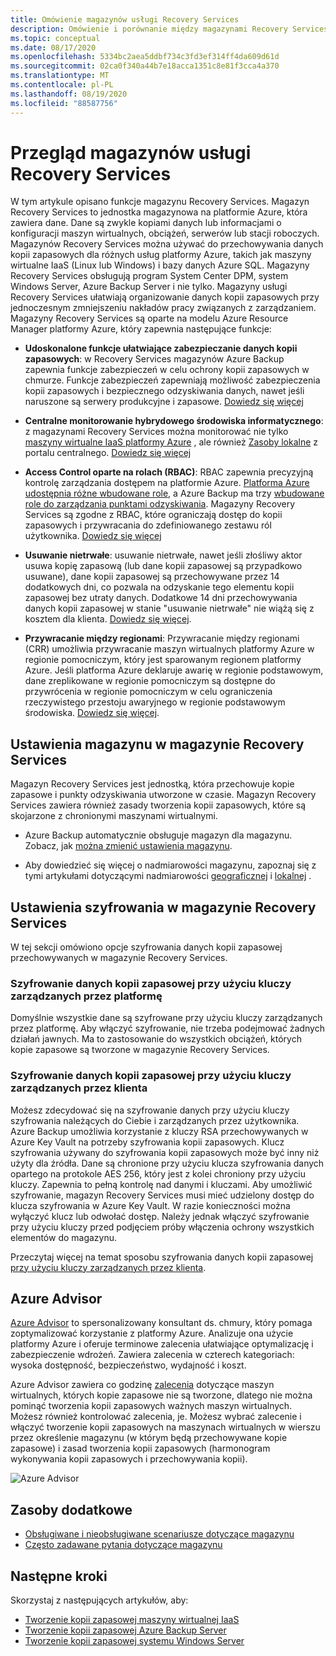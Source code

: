 ```yaml
---
title: Omówienie magazynów usługi Recovery Services
description: Omówienie i porównanie między magazynami Recovery Services i magazynami Azure Backup.
ms.topic: conceptual
ms.date: 08/17/2020
ms.openlocfilehash: 5334bc2aea5ddbf734c3fd3ef314ff4da609d61d
ms.sourcegitcommit: 02ca0f340a44b7e18acca1351c8e81f3cca4a370
ms.translationtype: MT
ms.contentlocale: pl-PL
ms.lasthandoff: 08/19/2020
ms.locfileid: "88587756"
---
```

# <a name="recovery-services-vaults-overview"></a>Przegląd magazynów usługi Recovery Services

W tym artykule opisano funkcje magazynu Recovery Services. Magazyn Recovery Services to jednostka magazynowa na platformie Azure, która zawiera dane. Dane są zwykle kopiami danych lub informacjami o konfiguracji maszyn wirtualnych, obciążeń, serwerów lub stacji roboczych. Magazynów Recovery Services można używać do przechowywania danych kopii zapasowych dla różnych usług platformy Azure, takich jak maszyny wirtualne IaaS (Linux lub Windows) i bazy danych Azure SQL. Magazyny Recovery Services obsługują program System Center DPM, system Windows Server, Azure Backup Server i nie tylko. Magazyny usługi Recovery Services ułatwiają organizowanie danych kopii zapasowych przy jednoczesnym zmniejszeniu nakładów pracy związanych z zarządzaniem. Magazyny Recovery Services są oparte na modelu Azure Resource Manager platformy Azure, który zapewnia następujące funkcje:

- **Udoskonalone funkcje ułatwiające zabezpieczanie danych kopii zapasowych**: w Recovery Services magazynów Azure Backup zapewnia funkcje zabezpieczeń w celu ochrony kopii zapasowych w chmurze. Funkcje zabezpieczeń zapewniają możliwość zabezpieczenia kopii zapasowych i bezpiecznego odzyskiwania danych, nawet jeśli naruszone są serwery produkcyjne i zapasowe. [Dowiedz się więcej](backup-azure-security-feature.md)

- **Centralne monitorowanie hybrydowego środowiska informatycznego**: z magazynami Recovery Services można monitorować nie tylko [maszyny wirtualne IaaS platformy Azure](backup-azure-manage-vms.md) , ale również [Zasoby lokalne](backup-azure-manage-windows-server.md#manage-backup-items) z portalu centralnego. [Dowiedz się więcej](backup-azure-monitoring-built-in-monitor.md)

- **Access Control oparte na rolach (RBAC)**: RBAC zapewnia precyzyjną kontrolę zarządzania dostępem na platformie Azure. [Platforma Azure udostępnia różne wbudowane role](../role-based-access-control/built-in-roles.md), a Azure Backup ma trzy [wbudowane role do zarządzania punktami odzyskiwania](backup-rbac-rs-vault.md). Magazyny Recovery Services są zgodne z RBAC, które ograniczają dostęp do kopii zapasowych i przywracania do zdefiniowanego zestawu ról użytkownika. [Dowiedz się więcej](backup-rbac-rs-vault.md)

- **Usuwanie nietrwałe**: usuwanie nietrwałe, nawet jeśli złośliwy aktor usuwa kopię zapasową (lub dane kopii zapasowej są przypadkowo usuwane), dane kopii zapasowej są przechowywane przez 14 dodatkowych dni, co pozwala na odzyskanie tego elementu kopii zapasowej bez utraty danych. Dodatkowe 14 dni przechowywania danych kopii zapasowej w stanie "usuwanie nietrwałe" nie wiążą się z kosztem dla klienta. [Dowiedz się więcej](backup-azure-security-feature-cloud.md).

- **Przywracanie między regionami**: Przywracanie między regionami (CRR) umożliwia przywracanie maszyn wirtualnych platformy Azure w regionie pomocniczym, który jest sparowanym regionem platformy Azure. Jeśli platforma Azure deklaruje awarię w regionie podstawowym, dane zreplikowane w regionie pomocniczym są dostępne do przywrócenia w regionie pomocniczym w celu ograniczenia rzeczywistego przestoju awaryjnego w regionie podstawowym środowiska. [Dowiedz się więcej](backup-azure-arm-restore-vms.md#cross-region-restore).

## <a name="storage-settings-in-the-recovery-services-vault"></a>Ustawienia magazynu w magazynie Recovery Services

Magazyn Recovery Services jest jednostką, która przechowuje kopie zapasowe i punkty odzyskiwania utworzone w czasie. Magazyn Recovery Services zawiera również zasady tworzenia kopii zapasowych, które są skojarzone z chronionymi maszynami wirtualnymi.

- Azure Backup automatycznie obsługuje magazyn dla magazynu. Zobacz, jak [można zmienić ustawienia magazynu](./backup-create-rs-vault.md#set-storage-redundancy).

- Aby dowiedzieć się więcej o nadmiarowości magazynu, zapoznaj się z tymi artykułami dotyczącymi nadmiarowości [geograficznej](../storage/common/storage-redundancy.md) i [lokalnej](../storage/common/storage-redundancy.md) .

## <a name="encryption-settings-in-the-recovery-services-vault"></a>Ustawienia szyfrowania w magazynie Recovery Services

W tej sekcji omówiono opcje szyfrowania danych kopii zapasowej przechowywanych w magazynie Recovery Services.

### <a name="encryption-of-backup-data-using-platform-managed-keys"></a>Szyfrowanie danych kopii zapasowej przy użyciu kluczy zarządzanych przez platformę

Domyślnie wszystkie dane są szyfrowane przy użyciu kluczy zarządzanych przez platformę. Aby włączyć szyfrowanie, nie trzeba podejmować żadnych działań jawnych. Ma to zastosowanie do wszystkich obciążeń, których kopie zapasowe są tworzone w magazynie Recovery Services.

### <a name="encryption-of-backup-data-using-customer-managed-keys"></a>Szyfrowanie danych kopii zapasowej przy użyciu kluczy zarządzanych przez klienta

Możesz zdecydować się na szyfrowanie danych przy użyciu kluczy szyfrowania należących do Ciebie i zarządzanych przez użytkownika. Azure Backup umożliwia korzystanie z kluczy RSA przechowywanych w Azure Key Vault na potrzeby szyfrowania kopii zapasowych. Klucz szyfrowania używany do szyfrowania kopii zapasowych może być inny niż użyty dla źródła. Dane są chronione przy użyciu klucza szyfrowania danych opartego na protokole AES 256, który jest z kolei chroniony przy użyciu kluczy. Zapewnia to pełną kontrolę nad danymi i kluczami. Aby umożliwić szyfrowanie, magazyn Recovery Services musi mieć udzielony dostęp do klucza szyfrowania w Azure Key Vault. W razie konieczności można wyłączyć klucz lub odwołać dostęp. Należy jednak włączyć szyfrowanie przy użyciu kluczy przed podjęciem próby włączenia ochrony wszystkich elementów do magazynu.

Przeczytaj więcej na temat sposobu szyfrowania danych kopii zapasowej [przy użyciu kluczy zarządzanych przez klienta](encryption-at-rest-with-cmk.md).

## <a name="azure-advisor"></a>Azure Advisor

[Azure Advisor](../advisor/index.yml) to spersonalizowany konsultant ds. chmury, który pomaga zoptymalizować korzystanie z platformy Azure. Analizuje ona użycie platformy Azure i oferuje terminowe zalecenia ułatwiające optymalizację i zabezpieczenie wdrożeń. Zawiera zalecenia w czterech kategoriach: wysoka dostępność, bezpieczeństwo, wydajność i koszt.

Azure Advisor zawiera co godzinę [zalecenia](../advisor/advisor-high-availability-recommendations.md#protect-your-virtual-machine-data-from-accidental-deletion) dotyczące maszyn wirtualnych, których kopie zapasowe nie są tworzone, dlatego nie można pominąć tworzenia kopii zapasowych ważnych maszyn wirtualnych. Możesz również kontrolować zalecenia, je.  Możesz wybrać zalecenie i włączyć tworzenie kopii zapasowych na maszynach wirtualnych w wierszu przez określenie magazynu (w którym będą przechowywane kopie zapasowe) i zasad tworzenia kopii zapasowych (harmonogram wykonywania kopii zapasowych i przechowywania kopii).

![Azure Advisor](./media/backup-azure-recovery-services-vault-overview/azure-advisor.png)

## <a name="additional-resources"></a>Zasoby dodatkowe

- [Obsługiwane i nieobsługiwane scenariusze dotyczące magazynu](backup-support-matrix.md#vault-support)
- [Często zadawane pytania dotyczące magazynu](backup-azure-backup-faq.md)

## <a name="next-steps"></a>Następne kroki

Skorzystaj z następujących artykułów, aby:

- [Tworzenie kopii zapasowej maszyny wirtualnej IaaS](backup-azure-arm-vms-prepare.md)
- [Tworzenie kopii zapasowej Azure Backup Server](backup-azure-microsoft-azure-backup.md)
- [Tworzenie kopii zapasowej systemu Windows Server](backup-windows-with-mars-agent.md)
